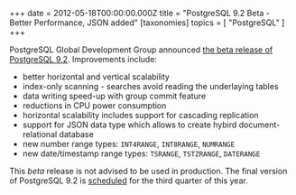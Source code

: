 +++
date = 2012-05-18T00:00:00.000Z
title = "PostgreSQL 9.2 Beta - Better Performance, JSON added"
[taxonomies]
topics = [ "PostgreSQL" ]
+++

PostgreSQL Global Development Group announced [the beta release of PostgreSQL 9.2](http://www.postgresql.org/about/news/1395/). Improvements include:

 * better horizontal and vertical scalability
 * index-only scanning - searches avoid reading the underlaying tables
 * data writing speed-up with group commit feature
 * reductions in CPU power consumption
 * horizontal scalability includes support for cascading replication
 * support for JSON data type which allows to create hybird document-relational database
 * new number range types: `INT4RANGE`, `INT8RANGE`, `NUMRANGE`
 * new date/timestamp range types: `TSRANGE`, `TSTZRANGE`, `DATERANGE`

This *beta* release is not advised to be used in production. The final version of PostgreSQL 9.2 is [scheduled](http://www.postgresql.org/developer/roadmap/) for the third quarter of this year.
